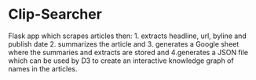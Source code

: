 # Clip-Searcher
Flask app which scrapes articles then: 1. extracts headline, url, byline and publish date 2. summarizes the article and 3. generates a Google sheet where the summaries and extracts are stored and 4.generates a JSON file which can be used by D3 to create an interactive knowledge graph of names in the articles.
